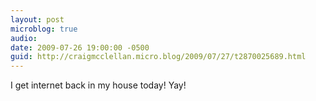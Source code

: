 ```yaml
---
layout: post
microblog: true
audio: 
date: 2009-07-26 19:00:00 -0500
guid: http://craigmcclellan.micro.blog/2009/07/27/t2870025689.html
---
```

I get internet back in my house today! Yay!
